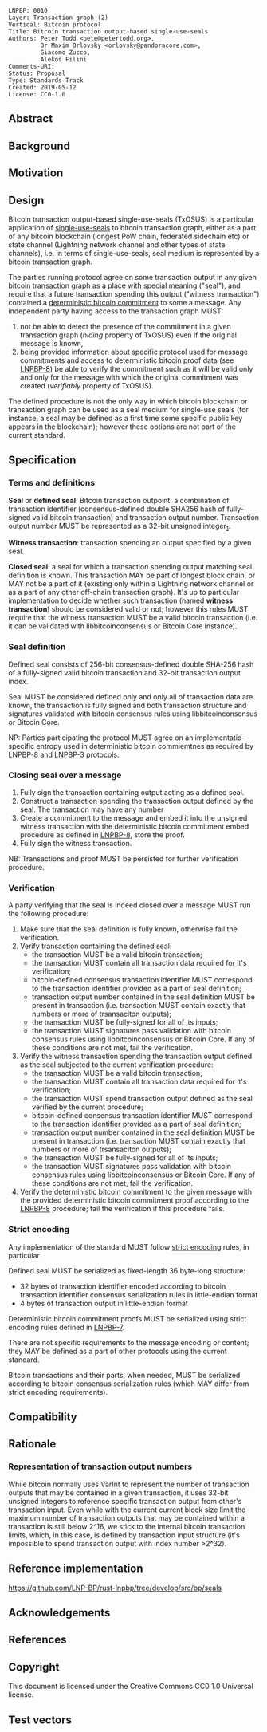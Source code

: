 ```
LNPBP: 0010
Layer: Transaction graph (2)
Vertical: Bitcoin protocol
Title: Bitcoin transaction output-based single-use-seals
Authors: Peter Todd <pete@petertodd.org>,
         Dr Maxim Orlovsky <orlovsky@pandoracore.com>,
         Giacomo Zucco,
         Alekos Filini
Comments-URI:
Status: Proposal
Type: Standards Track
Created: 2019-05-12
License: CC0-1.0
```

## Abstract

## Background

## Motivation

## Design

Bitcoin transaction output-based single-use-seals (TxOSUS) is a particular
application of [single-use-seals](lnpbp-0006.md) to bitcoin transaction graph,
either as a part of any bitcoin blockchain (longest PoW chain, federated
sidechain etc) or state channel (Lightning network channel and other types of
state channels), i.e. in terms of single-use-seals, seal medium is represented
by a bitcoin transaction graph.

The parties running protocol agree on some transaction output in any given
bitcoin transaction graph as a place with special meaning ("seal"), and require
that a future transaction spending this output ("witness transaction") contained
a [deterministic bitcoin commitment](lnpbp-0008.md) to some a message. Any
independent party having access to the transaction graph MUST:
1. not be able to detect the presence of the commitment in a given transaction
graph (*hiding* property of TxOSUS) even if the original message is known,
2. being provided information about specific protocol used for message
commitments and access to deterministic bitcoin proof data (see
[LNPBP-8](lnpbp-0008.md)) be able to verify the commitment such as it will be
valid only and only for the message with which the original commitment was
created (*verifiably* property of TxOSUS).

The defined procedure is not the only way in which bitcoin blockchain or
transaction graph can be used as a seal medium for single-use seals (for
instance, a seal may be defined as a first time some specific public key appears
in the blockchain); however these options are not part of the current standard.

## Specification

### Terms and definitions

**Seal** or **defined seal**: Bitcoin transaction outpoint: a combination of
transaction identifier (consensus-defined double SHA256 hash of fully-signed
valid bitcoin transaction) and transaction output number. Transaction output
number MUST be represented as a 32-bit unsigned
integer<sub>[1](#Representation-of-transaction-output-numbers)</sub>.

**Witness transaction**: transaction spending an output specified by a given
seal.

**Closed seal**: a seal for which a transaction spending output matching seal
definition is known. This transaction MAY be part of longest block chain, or
MAY not be a part of it (existing only within a Lightning network channel or as
a part of any other off-chain transaction graph). It's up to particular
implementation to decide whether such transaction (named **witness transaction**)
should be considered valid or not; however this rules MUST require that the
witness transaction MUST be a valid bitcoin transaction (i.e. it can be
validated with libbitcoinconsensus or Bitcoin Core instance).

### Seal definition

Defined seal consists of 256-bit consensus-defined double SHA-256 hash of a
fully-signed valid bitcoin transaction and 32-bit transaction output index.

Seal MUST be considered defined only and only all of transaction data are known,
the transaction is fully signed and both transaction structure and signatures
validated with bitcoin consensus rules using libbitcoinconsensus or Bitcoin
Core.

NP: Parties participating the protocol MUST agree on an implementatio-specific
entropy used in deterministic bitcoin commiemtnes as required by
[LNPBP-8](lnpbp-0008.md) and [LNPBP-3](lnpbp-0003.md) protocols.

### Closing seal over a message

1. Fully sign the transaction containing output acting as a defined seal.
2. Construct a transaction spending the transaction output defined by the seal.
   The transaction may have any number
3. Create a commitment to the message and embed it into the unsigned witness
   transaction with the deterministic bitcoin commitment embed procedure as
   defined in [LNPBP-8](lnpbp-0008.md), store the proof.
4. Fully sign the witness transaction.

NB: Transactions and proof MUST be persisted for further verification procedure.

### Verification

A party verifying that the seal is indeed closed over a message MUST run the
following procedure:
1. Make sure that the seal definition is fully known, otherwise fail the
   verification.
2. Verify transaction containing the defined seal:
    - the transaction MUST be a valid bitcoin transaction;
    - the transaction MUST contain all transaction data required for it's
      verification;
    - bitcoin-defined consensus transaction identifier MUST correspond to
      the transaction identifier provided as a part of seal definition;
    - transaction output number contained in the seal definition MUST be
      present in transaction (i.e. transaction MUST contain exactly that numbers
      or more of trsansaciton outputs);
    - the transaction MUST be fully-signed for all of its inputs;
    - the transaction MUST signatures pass validation with bitcoin consensus
      rules using libbitcoinconsensus or Bitcoin Core.
   If any of these conditions are not met, fail the verification.
3. Verify the witness transaction spending the transaction output defined as
   the seal subjected to the current verification procedure:
   - the transaction MUST be a valid bitcoin transaction;
   - the transaction MUST contain all transaction data required for it's
     verification;
   - the transaction MUST spend transaction output defined as the seal
     verified by the current procedure;
   - bitcoin-defined consensus transaction identifier MUST correspond to
     the transaction identifier provided as a part of seal definition;
   - transaction output number contained in the seal definition MUST be
     present in transaction (i.e. transaction MUST contain exactly that numbers
     or more of trsansaciton outputs);
   - the transaction MUST be fully-signed for all of its inputs;
   - the transaction MUST signatures pass validation with bitcoin consensus
     rules using libbitcoinconsensus or Bitcoin Core.
   If any of these conditions are not met, fail the verification.
4. Verify the deterministic bitcoin commitment to the given message with the
   provided deterministic bitcoin commitment proof according to the
   [LNPBP-8](lnpbp-0008.md) procedure; fail the verification if this procedure
   fails.

### Strict encoding

Any implementation of the standard MUST follow [strict encoding](lnpbp-0007.md)
rules, in particular

Defined seal MUST be serialized as fixed-length 36 byte-long structure:
- 32 bytes of transaction identifier encoded according to bitcoin transaction
  identifier consensus serialization rules in little-endian format
- 4 bytes of transaction output in little-endian format

Deterministic bitcoin commitment proofs MUST be serialized using strict encoding
rules defined in [LNPBP-7](lnpbp-0007.md).

There are not specific requirements to the message encoding or content; they
MAY be defined as a part of other protocols using the current standard.

Bitcoin transactions and their parts, when needed, MUST be serialized according
to bitcoin consensus serialization rules (which MAY differ from strict encoding
requirements).

## Compatibility

## Rationale

### Representation of transaction output numbers

While bitcoin normally uses VarInt to represent the number of transaction
outputs that may be contained in a given transaction, it uses 32-bit unsigned
integers to reference specific transaction output from other's transaction
input. Even while with the current current block size limit the maximum number
of transaction outputs that may be contained within a transaction is still below
2^16, we stick to the internal bitcoin transaction limits, which, in this case,
is defined by transaction input structure (it's impossible to spend transaction
output with index number >2^32).

## Reference implementation

<https://github.com/LNP-BP/rust-lnpbp/tree/develop/src/bp/seals>

## Acknowledgements

## References

## Copyright

This document is licensed under the Creative Commons CC0 1.0 Universal license.

## Test vectors
